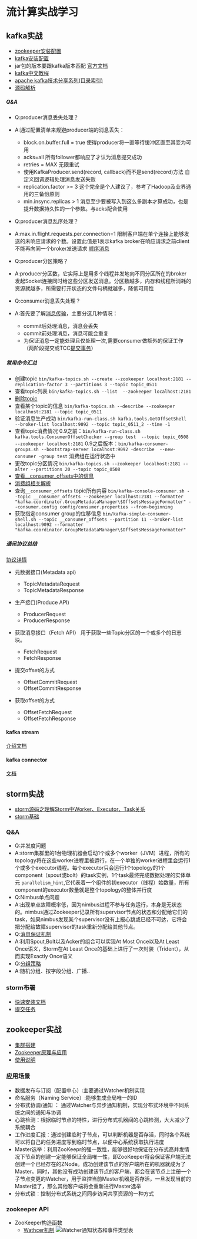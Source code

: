 # 流计算实战学习

## kafka实战
+ [zookeeper安装配置](http://www.jianshu.com/p/0ba61bf7149f)
+ [kafka安装配置](http://nekomiao.me/2016/11/20/kafka/)
+ jar包的版本要跟kafka版本匹配
[官方文档](http://kafka.apache.org/0100/documentation/#quickstart)
+ [kafka中文教程](http://www.orchome.com/kafka/index)
+ [apache kafka技术分享系列(目录索引)](http://blog.csdn.net/lizhitao/article/details/39499283)
+ [源码解析](http://zqhxuyuan.github.io/2016/01/06/2016-01-06-Kafka_Producer/)

##### Q&A
+ Q:producer消息丢失处理？
+ A:通过配置清单来规避producer端的消息丢失：
    + block.on.buffer.full = true  使得producer将一直等待缓冲区直至其变为可用
    + acks=all  所有follower都响应了才认为消息提交成功
    + retries = MAX 无限重试
    + 使用KafkaProducer.send(record, callback)而不是send(record)方法   自定义回调逻辑处理消息发送失败
    + replication.factor >= 3   这个完全是个人建议了，参考了Hadoop及业界通用的三备份原则
    + min.insync.replicas > 1 消息至少要被写入到这么多副本才算成功，也是提升数据持久性的一个参数。与acks配合使用  
+ Q:producer消息乱序处理？
+ A:max.in.flight.requests.per.connection=1 限制客户端在单个连接上能够发送的未响应请求的个数。设置此值是1表示kafka broker在响应请求之前client不能再向同一个broker发送请求 [顺序消息](http://www.lpnote.com/2017/01/17/sequence-message-in-kafka/)
+ Q:producer分区策略？
+ A:producer分区数，它实际上是用多个线程并发地向不同分区所在的broker发起Socket连接同时给这些分区发送消息。分区数越多，内存和线程所消耗的资源就越多，所需要打开状态的文件句柄就越多，降低可用性

+ Q:consumer消息丢失处理？
+ A:首先要了解[消息传输](http://matt33.com/2016/03/09/kafka-transmit/)，主要分这几种情况：
    + commit后处理消息，消息会丢失
    + commit前处理消息，消息可能会重复
    + 为保证消息一定能处理且仅处理一次,需要consumer做额外的保证工作（两阶段提交或TCC[提交事务](http://www.roncoo.com/article/detail/124243)）
    

    
##### 常用命令汇总
+ 创建topic
`bin/kafka-topics.sh --create --zookeeper localhost:2181 --replication-factor 3 --partitions 3 --topic topic_0511`
+ 查看topic列表
`bin/kafka-topics.sh --list  --zookeeper localhost:2181`
+ [删除topic](http://blog.csdn.net/fengzheku/article/details/50585972)
+ 查看某个topic的信息
`bin/kafka-topics.sh --describe --zookeeper localhost:2181 --topic topic_0511`
+ 验证消息生产成功
`bin/kafka-run-class.sh kafka.tools.GetOffsetShell --broker-list localhost:9092 --topic topic_0511_2 --time -1`
+ 查看topic消费情况
0.9之前：`bin/kafka-run-class.sh kafka.tools.ConsumerOffsetChecker --group test  --topic topic_0508  --zookeeper localhost:2181`
0.9之后版本：`bin/kafka-consumer-groups.sh --bootstrap-server localhost:9092 -describe  --new-consumer -group test` 消费组在运行状态中
+ 更改topic分区情况
`bin/kafka-topics.sh --zookeeper localhost:2181 --alter --partitions 20 --topic topic_0508`
+ [查看__consumer_offsets中的信息](http://www.cnblogs.com/huxi2b/p/6061110.html)
+ [消费组相关解析](http://www.cnblogs.com/huxi2b/p/6223228.html)
+ 查询`__consumer_offsets` topic所有内容
`bin/kafka-console-consumer.sh --topic __consumer_offsets --zookeeper localhost:2181 --formatter "kafka.coordinator.GroupMetadataManager\$OffsetsMessageFormatter" --consumer.config config/consumer.properties --from-beginning`
+ 获取指定consumer group的位移信息
`bin/kafka-simple-consumer-shell.sh --topic __consumer_offsets --partition 11 --broker-list localhost:9092 --formatter "kafka.coordinator.GroupMetadataManager\$OffsetsMessageFormatter"`

##### 通讯协议总结
 [协议详情](http://colobu.com/2017/01/26/A-Guide-To-The-Kafka-Protocol/)
 
+ 元数据接口(Metadata api)
    + TopicMetadataRequest
    + TopicMetadataResponse
    
+ 生产接口(Produce API)
    + ProducerRequest
    + ProducerResponse

+ 获取消息接口（Fetch API）
用于获取一些Topic分区的一个或多个的日志块。
    + FetchRequest
    + FetchResponse

+ 提交offset的方式
    + OffsetCommitRequest
    + OffsetCommitResponse

+ 获取offset的方式
    + OffsetFetchRequest
    + OffsetFetchResponse


#### kafka stream
[介绍文档](http://blog.csdn.net/opensure/article/details/51507698)

#### kafka connector
[文档](https://www.confluent.io/product/connectors/)


## storm实战
+ [storm源码之理解Storm中Worker、Executor、Task关系](http://weyo.me/pages/techs/storm-translations-understanding-the-parallelism-of-a-storm-topology/)
+ [storm基础](http://danzhuibing.github.io/Storm_basic.html)

### Q&A
+ Q:并发度问题
+ A:storm集群里的1台物理机器会启动1个或多个worker（JVM）进程，所有的topology将在这些worker进程里被运行，在一个单独的worker进程里会运行1个或多个executor线程。每个executor只会运行1个topology的1个component（spout或bolt）的task实例，1个task最终完成数据处理的实体单元
`parallelism_hint`,它代表着一个组件的初executor（线程）始数量，所有component的executor数量就是整个topology的整体并行度
+ Q:Nimbus单点问题
+ A:出现单点故障概率低，因为nimbus进程不参与任务运行，本身是无状态的。nimbus通过Zookeeper记录所有supervisor节点的状态和分配给它们的task，如果nimbus发现某个supervisor没有上报心跳或已经不可达，它将会把分配给故障supervisor的task重新分配给其他节点。
+ Q:[消息保证机制](http://www.jianshu.com/p/d521c7c91298)
+ A:利用Spout,Bolt以及Acker的组合可以实现At Most Once以及At Least Once语义，Storm在At Least Once的基础上进行了一次封装（Trident），从而实现Exactly Once语义
+ Q:[分组策略](http://www.cnblogs.com/xymqx/p/4365190.html)
+ A:随机分组、按字段分组、广播..

### storm布署
+ [快速安装文档](http://www.jianshu.com/p/6e9496d7b51c)
+ [提交任务](http://www.jianshu.com/p/6783f1ec2da0)


## zookeeper实战
+ [集群搭建](http://www.jianshu.com/p/abbc1411ed9d)
+ [Zookeeper原理与应用](http://www.jianshu.com/p/84ad63127cd1)
+ [使用说明](https://www.ibm.com/developerworks/cn/opensource/os-cn-zookeeper/)

### 应用场景
+ 数据发布与订阅（配置中心）:主要通过Watcher机制实现
+ 命名服务（Naming Service）:能够生成全局唯一的ID
+ 分布式协调/通知 ： 通过Watcher与异步通知机制，实现分布式环境中不同系统之间的通知与协调
+ 心跳检测：根据临时节点的特性，进行分布式机器间的心跳检测，大大减少了系统耦合
+ 工作进度汇报：通过创建临时子节点，可以判断机器是否存活，同时各个系统可以将自己的任务进度写到临时节点，以便中心系统获取执行进度
+ Master选举：利用ZooKeepr的强一致性，能够很好地保证在分布式高并发情况下节点的创建一定能够保证全局唯一性，即ZooKeeper将会保证客户端无法创建一个已经存在的ZNode。成功创建该节点的客户端所在的机器就成为了Master。同时，其他没有成功创建该节点的客户端，都会在该节点上注册一个子节点变更的Watcher，用于监控当前Master机器是否存活，一旦发现当前的Master挂了，那么其他客户端将会重新进行Master选举
+ 分布式锁：控制分布式系统之间同步访问共享资源的一种方式

### zookeeper API
+ ZooKeeper构造函数
    + [Wathcer机制](https://www.ibm.com/developerworks/cn/opensource/os-cn-apache-zookeeper-watcher/)
   ![Watcher通知状态和事件类型表](https://www.ibm.com/developerworks/cn/opensource/os-cn-apache-zookeeper-watcher/img003.png)
   